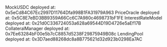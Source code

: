 MockUSDC deployed at: 0x5eCd84C67Ec2997D11764Dfa998B1FA31979A963
PriceOracle deployed at: 0x5C8E7eBD3BB9359A66Cc6C7A980c4698731bF1FE
InterestRateModel deployed at: 0x21d0C336724053a628a69544D19D4726e5aEf17B
CollateralManager deployed at: 0x7Ee63284bF00e5b7cC8857d5238F29875949B08c
LendingPool deployed at: 0x3D7aed88268dc8a8B775621d32d923b0298Ea7AC
